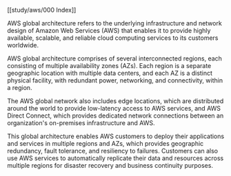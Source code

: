 [[study/aws/000 Index]]

AWS global architecture refers to the underlying infrastructure and network design of Amazon Web Services (AWS) that enables it to provide highly available, scalable, and reliable cloud computing services to its customers worldwide.

AWS global architecture comprises of several interconnected regions, each consisting of multiple availability zones (AZs). Each region is a separate geographic location with multiple data centers, and each AZ is a distinct physical facility, with redundant power, networking, and connectivity, within a region.

The AWS global network also includes edge locations, which are distributed around the world to provide low-latency access to AWS services, and AWS Direct Connect, which provides dedicated network connections between an organization's on-premises infrastructure and AWS.

This global architecture enables AWS customers to deploy their applications and services in multiple regions and AZs, which provides geographic redundancy, fault tolerance, and resiliency to failures. Customers can also use AWS services to automatically replicate their data and resources across multiple regions for disaster recovery and business continuity purposes.

